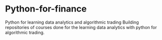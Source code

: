 # Python-for-finance
Python for learning data analytics and algorithmic trading
Building repositories of courses done for the learning data analytics with python for algorithmic trading.
